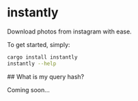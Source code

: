 # instantly

Download photos from instagram with ease.

To get started, simply:

```bash
cargo install instantly
instantly --help
```

## What is my query hash?

Coming soon...
